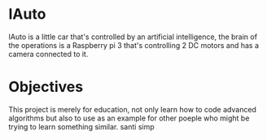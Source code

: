 # IAuto

IAuto is a little car that's controlled by an artificial intelligence, the brain of the operations is a Raspberry pi 3 that's controlling 2 DC motors and has a camera connected to it.

# Objectives

This project is merely for education, not only learn how to code advanced algorithms but also to use as an example for other poeple who might be trying to learn something similar. 
santi simp
